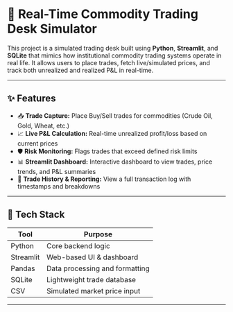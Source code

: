 # 🧠 Real-Time Commodity Trading Desk Simulator

This project is a simulated trading desk built using **Python**, **Streamlit**, and **SQLite** that mimics how institutional commodity trading systems operate in real life. It allows users to place trades, fetch live/simulated prices, and track both unrealized and realized P&L in real-time.

---

## ✨ Features

- 📥 **Trade Capture:** Place Buy/Sell trades for commodities (Crude Oil, Gold, Wheat, etc.)
- 📈 **Live P&L Calculation:** Real-time unrealized profit/loss based on current prices
- 🛡️ **Risk Monitoring:** Flags trades that exceed defined risk limits
- 📊 **Streamlit Dashboard:** Interactive dashboard to view trades, price trends, and P&L summaries
- 📄 **Trade History & Reporting:** View a full transaction log with timestamps and breakdowns

---

## 🔧 Tech Stack

| Tool       | Purpose                        |
|------------|--------------------------------|
| Python     | Core backend logic             |
| Streamlit  | Web-based UI & dashboard       |
| Pandas     | Data processing and formatting |
| SQLite     | Lightweight trade database     |
| CSV        | Simulated market price input   |

---


